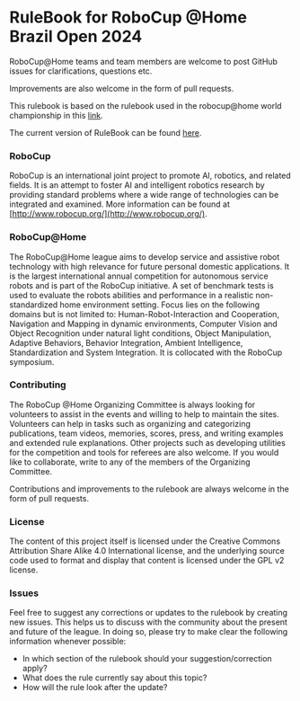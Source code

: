 RuleBook for RoboCup @Home Brazil Open 2024
===============================

RoboCup@Home teams and team members are welcome to post GitHub issues for clarifications, questions etc.

Improvements are also welcome in the form of pull requests.

This rulebook is based on the rulebook used in the robocup@home world championship in this [link](https://github.com/RoboCupAtHome/RuleBook).

The current version of RuleBook can be found [here](build/Rulebook.pdf).

### RoboCup
RoboCup
is an international joint project to promote AI, robotics, and related fields.  It is an attempt to foster AI and intelligent robotics research by providing standard problems where a wide range of technologies can be integrated and examined.  More information can be found at [http://www.robocup.org/](http://www.robocup.org/).

### RoboCup@Home
The RoboCup@Home league aims to develop service and assistive robot technology with high relevance for future personal domestic applications. It is the largest international annual competition for autonomous service robots and is part of the RoboCup initiative. A set of benchmark tests is used to evaluate the robots abilities and performance in a realistic non-standardized home environment setting.  Focus lies on the following domains but is not limited to:  Human-Robot-Interaction  and  Cooperation,  Navigation  and  Mapping  in  dynamic  environments,  Computer Vision and Object Recognition under natural light conditions, Object Manipulation, Adaptive Behaviors, Behavior Integration, Ambient Intelligence, Standardization and System Integration. It is collocated with the RoboCup symposium.

### Contributing
The RoboCup @Home Organizing Committee is always looking for volunteers to assist in the events and willing to help to maintain the sites. Volunteers can help in tasks such as organizing and categorizing publications, team videos, memories, scores, press, and writing examples and extended rule explanations. Other projects such as developing utilities for the competition and tools for referees are also welcome. If you would like to collaborate, write to any of the members of the Organizing Committee.

Contributions and improvements to the rulebook are always welcome in the form of pull requests.

### License

The content of this project itself is licensed under the Creative Commons Attribution Share Alike 4.0 International license, and the underlying source code used to format and display that content is licensed under the GPL v2 license.

### Issues

Feel free to suggest any corrections or updates to the rulebook by creating new issues. This helps us to discuss with the community about the present and future of the league.
In doing so, please try to make clear the following information whenever possible:

- In which section of the rulebook should your suggestion/correction apply?
- What does the rule currently say about this topic?
- How will the rule look after the update?

